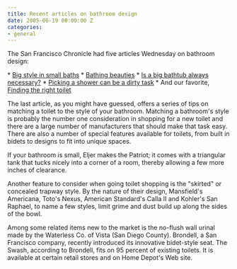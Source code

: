 ```yaml
---
title: Recent articles on bathroom design
date: 2005-06-19 00:00:00 Z
categories:
- general
---
```


The San Francisco Chronicle had five articles Wednesday on bathroom design:

\* [Big style in small baths](http://www.sfgate.com/cgi-bin/article.cgi?f=/c/a/2005/06/08/HOGKID2V0N1.DTL) \* [Bathing beauties](http://www.sfgate.com/cgi-bin/article.cgi?f=/c/a/2005/06/08/HOGKID2KJ41.DTL) \* [Is a big bathtub always necessary?](http://www.sfgate.com/cgi-bin/article.cgi?f=/c/a/2005/06/08/HOGB0CJD4I27.DTL) \* [Picking a shower can be a dirty task](http://www.sfgate.com/cgi-bin/article.cgi?f=/c/a/2005/06/08/HOG0VD4FF41.DTL) \* And our favorite, [Finding the right toilet](http://www.sfgate.com/cgi-bin/article.cgi?f=/c/a/2005/06/08/HOG3MD42C21.DTL)

The last article, as you might have guessed, offers a series of tips on matching a toilet to the style of your bathroom. Matching a bathroom's style is probably the number one consideration in shopping for a new toilet and there are a large number of manufacturers that should make that task easy. There are also a number of special features available for toilets, from built in bidets to designs to fit into unique spaces.

If your bathroom is small, Eljer makes the Patriot; it comes with a triangular tank that tucks nicely into a corner of a room, thereby allowing a few more inches of clearance.

Another feature to consider when going toilet shopping is the "skirted" or concealed trapway style. By the nature of their design, Mansfield's Americana, Toto's Nexus, American Standard's Calla II and Kohler's San Raphael, to name a few styles, limit grime and dust build up along the sides of the bowl.

Among some related items new to the market is the no-flush wall urinal made by the Waterless Co. of Vista (San Diego County). Brondell, a San Francisco company, recently introduced its innovative bidet-style seat. The Swash, according to Brondell, fits on 95 percent of existing toilets. It is available at certain retail stores and on Home Depot's Web site.
